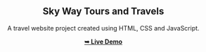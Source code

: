<h2 align="center">Sky Way Tours and Travels</h2>
<div align="center">
<p>A travel website project created using HTML, CSS and JavaScript.</p>
<a href="https://github.com/shameemkoroth/skyway" target="_blank"><strong>➥ Live Demo</strong></a>
</div> <br/><br/>

